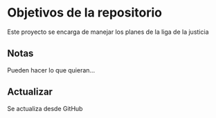 # Objetivos de la repositorio

Este proyecto se encarga de manejar los planes de la liga de la justicia


## Notas
Pueden hacer lo que quieran...

## Actualizar
Se actualiza desde GitHub
